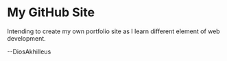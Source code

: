 # My GitHub Site

Intending to create my own portfolio site as I learn different element of web development.

--DiosAkhilleus
